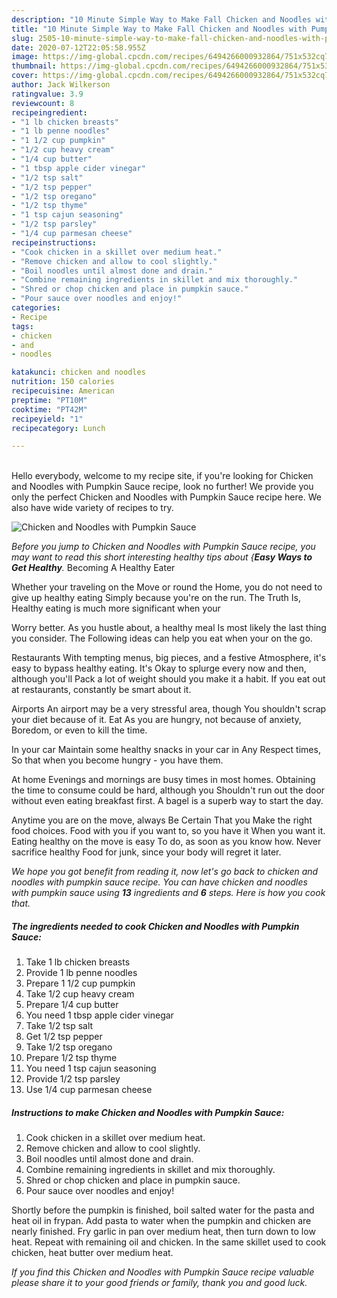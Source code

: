 ```yaml
---
description: "10 Minute Simple Way to Make Fall Chicken and Noodles with Pumpkin Sauce"
title: "10 Minute Simple Way to Make Fall Chicken and Noodles with Pumpkin Sauce"
slug: 2505-10-minute-simple-way-to-make-fall-chicken-and-noodles-with-pumpkin-sauce
date: 2020-07-12T22:05:58.955Z
image: https://img-global.cpcdn.com/recipes/6494266000932864/751x532cq70/chicken-and-noodles-with-pumpkin-sauce-recipe-main-photo.jpg
thumbnail: https://img-global.cpcdn.com/recipes/6494266000932864/751x532cq70/chicken-and-noodles-with-pumpkin-sauce-recipe-main-photo.jpg
cover: https://img-global.cpcdn.com/recipes/6494266000932864/751x532cq70/chicken-and-noodles-with-pumpkin-sauce-recipe-main-photo.jpg
author: Jack Wilkerson
ratingvalue: 3.9
reviewcount: 8
recipeingredient:
- "1 lb chicken breasts"
- "1 lb penne noodles"
- "1 1/2 cup pumpkin"
- "1/2 cup heavy cream"
- "1/4 cup butter"
- "1 tbsp apple cider vinegar"
- "1/2 tsp salt"
- "1/2 tsp pepper"
- "1/2 tsp oregano"
- "1/2 tsp thyme"
- "1 tsp cajun seasoning"
- "1/2 tsp parsley"
- "1/4 cup parmesan cheese"
recipeinstructions:
- "Cook chicken in a skillet over medium heat."
- "Remove chicken and allow to cool slightly."
- "Boil noodles until almost done and drain."
- "Combine remaining ingredients in skillet and mix thoroughly."
- "Shred or chop chicken and place in pumpkin sauce."
- "Pour sauce over noodles and enjoy!"
categories:
- Recipe
tags:
- chicken
- and
- noodles

katakunci: chicken and noodles 
nutrition: 150 calories
recipecuisine: American
preptime: "PT10M"
cooktime: "PT42M"
recipeyield: "1"
recipecategory: Lunch

---
```

<br>
Hello everybody, welcome to my recipe site, if you're looking for Chicken and Noodles with Pumpkin Sauce recipe, look no further! We provide you only the perfect Chicken and Noodles with Pumpkin Sauce recipe here. We also have wide variety of recipes to try.
<br>


![Chicken and Noodles with Pumpkin Sauce](https://img-global.cpcdn.com/recipes/6494266000932864/751x532cq70/chicken-and-noodles-with-pumpkin-sauce-recipe-main-photo.jpg)

<i>Before you jump to Chicken and Noodles with Pumpkin Sauce recipe, you may want to read this short interesting healthy tips about {<strong>Easy Ways to Get Healthy</strong>.</i>
Becoming A Healthy Eater

Whether your traveling on the Move or round the
Home, you do not need to give up healthy eating
Simply because you're on the run. The Truth Is,
Healthy eating is much more significant when your



Worry better. As you hustle about, a healthy meal
Is most likely the last thing you consider. The
Following ideas can help you eat when your on the go.

Restaurants
With tempting menus, big pieces, and a festive
Atmosphere, it's easy to bypass healthy eating. It's
Okay to splurge every now and then, although you'll
Pack a lot of weight should you make it a habit.
If you eat out at restaurants, constantly be smart
about it.

Airports
An airport may be a very stressful area, though 
You shouldn't scrap your diet because of it. Eat
As you are hungry, not because of anxiety,
Boredom, or even to kill the time.

In your car
Maintain some healthy snacks in your car in Any Respect times,
So that when you become hungry - you have them.

At home
Evenings and mornings are busy times in most homes.
Obtaining the time to consume could be hard, although you
Shouldn't run out the door without even eating breakfast
first. 
A bagel is a superb way to start the day.

Anytime you are on the move, always Be Certain That you
Make the right food choices. 
Food with you if you want to, so you have it
When you want it. Eating healthy on the move is easy
To do, as soon as you know how. Never sacrifice healthy
Food for junk, since your body will regret it later.


<i>We hope you got benefit from reading it, now let's go back to chicken and noodles with pumpkin sauce recipe. You can have chicken and noodles with pumpkin sauce using <strong>13</strong> ingredients and <strong>6</strong> steps. Here is how you cook that.
</i>

##### The ingredients needed to cook Chicken and Noodles with Pumpkin Sauce:

1. Take 1 lb chicken breasts
1. Provide 1 lb penne noodles
1. Prepare 1 1/2 cup pumpkin
1. Take 1/2 cup heavy cream
1. Prepare 1/4 cup butter
1. You need 1 tbsp apple cider vinegar
1. Take 1/2 tsp salt
1. Get 1/2 tsp pepper
1. Take 1/2 tsp oregano
1. Prepare 1/2 tsp thyme
1. You need 1 tsp cajun seasoning
1. Provide 1/2 tsp parsley
1. Use 1/4 cup parmesan cheese


##### Instructions to make Chicken and Noodles with Pumpkin Sauce:

1. Cook chicken in a skillet over medium heat.
1. Remove chicken and allow to cool slightly.
1. Boil noodles until almost done and drain.
1. Combine remaining ingredients in skillet and mix thoroughly.
1. Shred or chop chicken and place in pumpkin sauce.
1. Pour sauce over noodles and enjoy!


Shortly before the pumpkin is finished, boil salted water for the pasta and heat oil in frypan. Add pasta to water when the pumpkin and chicken are nearly finished. Fry garlic in pan over medium heat, then turn down to low heat. Repeat with remaining oil and chicken. In the same skillet used to cook chicken, heat butter over medium heat. 

<i>If you find this Chicken and Noodles with Pumpkin Sauce recipe valuable please share it to your good friends or family, thank you and good luck.</i>

